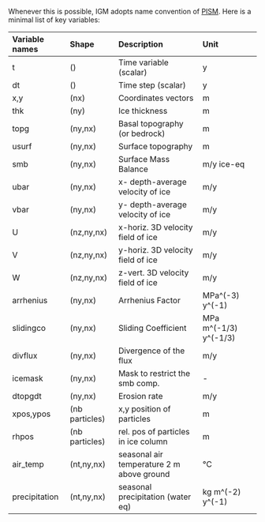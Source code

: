 Whenever this is possible, IGM adopts name convention of [PISM](https://www.pism.io/). Here is a minimal list of key variables:

| Variable names |     Shape        | Description                       | Unit    |
| :------------  | :-------------   | :-------------                    | :----   |
| t              | ()               |  Time variable (scalar)           | y       |
| dt             | ()               |  Time step (scalar)               | y       |
| x,y            | (nx)             |  Coordinates vectors              | m       |
| thk            | (ny)             |  Ice thickness                    | m       |
| topg           | (ny,nx)          |  Basal topography (or bedrock)    | m       |
| usurf          | (ny,nx)          |  Surface topography               | m       |
| smb            | (ny,nx)          |  Surface Mass Balance             | m/y ice-eq |
| ubar           | (ny,nx)          |  x- depth-average velocity of ice | m/y     |
| vbar           | (ny,nx)          |  y- depth-average velocity of ice | m/y     |
| U              | (nz,ny,nx)       |  x-horiz. 3D velocity field of ice  | m/y     |
| V              | (nz,ny,nx)       |  y-horiz. 3D velocity field of ice  | m/y     |
| W              | (nz,ny,nx)       |  z-vert.  3D velocity field of ice  | m/y     |
| arrhenius      | (ny,nx)          |  Arrhenius Factor                 | MPa^(-3) y^(-1) |
| slidingco      | (ny,nx)          |  Sliding Coefficient              | MPa m^(-1/3) y^(-1/3) |
| divflux        | (ny,nx)          |  Divergence of the flux           | m/y     |
| icemask        | (ny,nx)          |  Mask to restrict the smb comp.   | -       |
| dtopgdt        | (ny,nx)          |  Erosion rate                     | m/y     |
| xpos,ypos      | (nb particles)   |  x,y position of particles        | m       |
| rhpos          | (nb particles)   |  rel. pos of particles in ice column | m       |
| air_temp       | (nt,ny,nx)       |  seasonal air temperature 2 m above ground | °C  |
| precipitation  | (nt,ny,nx)       |  seasonal precipitation (water eq)         | kg m^(-2) y^(-1) |
